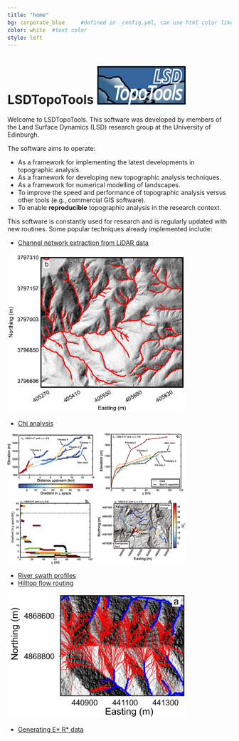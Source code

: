 ```yaml
---
title: "home"
bg: corporate_blue     #defined in _config.yml, can use html color like '#010101'
color: white  #text color
style: left
---
```

<div align="center">
<span class="fa-stack subtlecircle" style="font-size:100px; background:rgba(240,180,0,0.1)">
  <i class="fa fa-circle fa-stack-2x text-white"></i>
  <i class="fa fa-university fa-stack-1x text-c1"></i>
</span>
</div>

# LSDTopoTools <img src="img/LSDTT_logo.svg" width=200>



Welcome to LSDTopoTools. This software was developed by members of the Land Surface
Dynamics (LSD) research group at the University of Edinburgh.

The software aims to operate:

* As a framework for implementing the latest developments in topographic analysis.
* As a framework for developing new topographic analysis techniques.
* As a framework for numerical modelling of landscapes.
* To improve the speed and performance of topographic analysis versus other tools (e.g., commercial GIS software).
* To enable **reproducible** topographic analysis in the research context.

This software is constantly used for research and is regularly updated with new routines. Some
popular techniques already implemented include:

* [Channel network extraction from LiDAR data](http://www.geos.ed.ac.uk/~smudd/LSDTT_docs/html/channel_heads.html)

<img src="img/channel_net.png" width="400">

* [Chi analysis](http://www.geos.ed.ac.uk/~smudd/LSDTT_docs/html/chi_profiles.html) 

<img src="img/chi.png" width="400">

* [River swath profiles](http://www.geos.ed.ac.uk/~smudd/LSDTT_docs/html/swath_profiles.html)
* [Hilltop flow routing](http://www.geos.ed.ac.uk/~smudd/LSDTT_docs/html/basin_metrics.html)

<img src="img/hfr.png" width="400">

* [Generating E* R* data](http://www.geos.ed.ac.uk/~smudd/LSDTT_docs/html/ER_Star.html)


